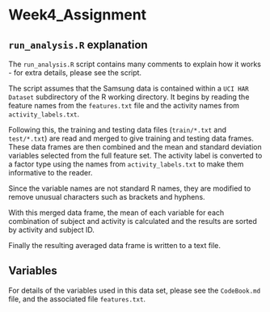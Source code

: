# Week4\_Assignment

## `run_analysis.R` explanation

The `run_analysis.R` script contains many comments to explain how it works - for extra details, please
see the script.

The script assumes that the Samsung data is contained within a `UCI HAR Dataset` subdirectory of the R
working directory. It begins by reading the feature names from the `features.txt` file and the activity
names from `activity_labels.txt`. 

Following this, the training and testing data files (`train/*.txt` and `test/*.txt`) are read and
merged to give training and testing data frames. These data frames are then combined and the mean and
standard deviation variables selected from the full feature set. The activity label is converted to
a factor type using the names from `activity_labels.txt` to make them informative to the reader.

Since the variable names are not standard R names, they are modified to remove unusual characters such
as brackets and hyphens.

With this merged data frame, the mean of each variable for each combination of subject and activity
is calculated and the results are sorted by activity and subject ID.

Finally the resulting averaged data frame is written to a text file.

## Variables

For details of the variables used in this data set, please see the `CodeBook.md` file, and the associated
file `features.txt`.
